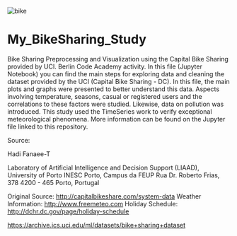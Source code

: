 ![bike](https://user-images.githubusercontent.com/79570410/122733920-ee8e9a00-d27d-11eb-86b0-e952ab7545a7.jpg)

# My_BikeSharing_Study
Bike Sharing Preprocessing and Visualization using the Capital Bike Sharing provided by UCI. Berlin Code Academy activity. 
In this file (Jupyter Notebook) you can find the main steps for exploring data and cleaning the dataset provided by the 
UCI (Capital Bike Sharing - DC). In this file, the main plots and graphs were presented to better understand this data. 
Aspects involving temperature, seasons, casual or registered users and the correlations to these factors were studied. 
Likewise, data on pollution was introduced. This study used the TimeSeries work to verify exceptional meteorological phenomena.
More information can be found on the Jupyter file linked to this repository. 

Source:

Hadi Fanaee-T 

Laboratory of Artificial Intelligence and Decision Support (LIAAD), University of Porto 
INESC Porto, Campus da FEUP 
Rua Dr. Roberto Frias, 378 
4200 - 465 Porto, Portugal 

Original Source: http://capitalbikeshare.com/system-data 
Weather Information: http://www.freemeteo.com 
Holiday Schedule: http://dchr.dc.gov/page/holiday-schedule

https://archive.ics.uci.edu/ml/datasets/bike+sharing+dataset
